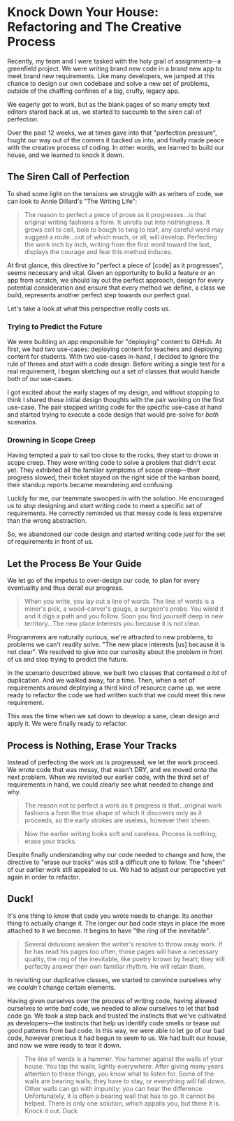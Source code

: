 # Knock Down Your House: Refactoring and The Creative Process

Recently, my team and I were tasked with the holy grail of assignments--a greenfield project. We were writing brand new code in a brand new app to meet brand new requirements. Like many developers, we jumped at this chance to design our own codebase and solve a new set of problems, outside of the chaffing confines of a big, crufty, legacy app.

We eagerly got to work, but as the blank pages of so many empty text editors stared back at us, we started to succumb to the siren call of perfection.

Over the past 12 weeks, we at times gave into that "perfection pressure", fought our way out of the corners it backed us into, and finally made peace with the creative process of coding. In other words, we learned to build our house, and we learned to knock it down.

## The Siren Call of Perfection

To shed some light on the tensions we struggle with as writers of code, we can look to Annie Dillard's "The Writing Life":

> The reason to perfect a piece of prose as it progresses...is that original writing fashions a form. It unrolls out into nothingness. It grows cell to cell, bole to bough to twig to leaf; any careful word may suggest a route...out of which much, or all, will develop. Perfecting the work inch by inch, writing from the first word toward the last, displays the courage and fear this method induces.

At first glance, this directive to "perfect a piece of [code] as it progresses", seems necessary and vital. Given an opportunity to build a feature or an app from scratch, we should lay out the perfect approach, design for every potential consideration and ensure that every method we define, a class we build, represents another perfect step towards our perfect goal.

Let's take a look at what this perspective really costs us.

### Trying to Predict the Future

We were building an app responsible for "deploying" content to GitHub. At first, we had two use-cases: deploying content for teachers and deploying content for students. With two use-cases in-hand, I decided to ignore the rule of threes and *start* with a code design. Before writing a single test for a real requirement, I began sketching out a set of classes that would handle both of our use-cases.

I got excited about the early stages of my design, and without stopping to think I shared these initial design thoughts with the pair working on the first use-case. The pair stopped writing code for the specific use-case at hand and started trying to execute a code design that would pre-solve for _both_ scenarios.

### Drowning in Scope Creep
Having tempted a pair to sail too close to the rocks, they start to drown in scope creep. They were writing code to solve a problem that didn't exist yet. They exhibited all the familiar symptoms of scope creep––their progress slowed, their ticket stayed on the right side of the kanban board, their standup reports became meandering and confusing.  

Luckily for me, our teammate swooped in with the solution. He encouraged us to *stop* designing and *start* writing code to meet a specific set of requirements. He correctly reminded us that messy code is less expensive than the wrong abstraction.

So, we abandoned our code design and started writing code *just* for the set of requirements in front of us.

## Let the Process Be Your Guide

We let go of the impetus to over-design our code, to plan for every eventuality and thus derail our progress.

> When you write, you lay out a line of words. The line of words is a miner's pick, a wood-carver's gouge, a surgeon's probe. You wield it and it digs a path and you follow. Soon you find yourself deep in new territory...The new place interests you because it is not clear.

Programmers are naturally curious, we're attracted to new problems, to problems we can't readily solve. "The new place interests [us] because it is not clear". We resolved to give into our curiosity about the problem in front of us and stop trying to predict the future.

In the scenario described above, we built two classes that contained *a lot* of duplication. And we walked away, for a time. Then, when a set of requirements around deploying a third kind of resource came up, we were ready to refactor the code we had written such that we could meet this new requirement.

This was the time when we sat down to develop a sane, clean design and apply it. We were finally ready to refactor.  

## Process is Nothing, Erase Your Tracks

Instead of perfecting the work *as* is progressed, we let the work proceed. We wrote code that was messy, that wasn't DRY, and we moved onto the next problem. When we revisited our earlier code, with the third set of requirements in hand, we could clearly see what needed to change and why.

> The reason not to perfect a work as it progress is that...original work fashions a form the true shape of which it discovers only as it proceeds, so the early strokes are useless, however their sheen.

> Now the earlier writing looks soft and careless. Process is nothing; erase your tracks.

Despite finally understanding why our code needed to change and how, the directive to "erase our tracks" was still a difficult one to follow. The "sheen" of our earlier work still appealed to us. We had to adjust our perspective yet again in order to refactor.

## Duck!

It's one thing to *know* that code you wrote needs to change. Its another thing to actually change it. The longer our bad code stays in place the more attached to it we become. It begins to have "the ring of the inevitable".

> Several delusions weaken the writer's resolve to throw away work. If he has read his pages too often, those pages will have a necessary quality, the ring of the inevitable, like poetry known by heart; they will perfectly answer their own familiar rhythm. He will retain them.

In revisiting our duplicative classes, we started to convince ourselves why we *couldn't* change certain elements.  

Having given ourselves over the process of writing code, having allowed ourselves to write *bad* code, we needed to allow ourselves to let that bad code go. We took a step back and trusted the instincts that we've cultivated as developers––the instincts that help us identify code smells or tease out good patterns from bad code. In this way, we were able to let go of our bad code, however precious it had begun to seem to us. We had built our house, and now we were ready to tear it down.

> The line of words is a hammer. You hammer against the walls of your house. You tap the walls, lightly everywhere. After giving many years attention to these things, you know what to listen for. Some of the walls are bearing walls; they have to stay, or everything will fall down. Other walls can go with impunity; you can hear the difference. Unfortunately, it is often a bearing wall that has to go. It cannot be helped. There is only one solution, which appalls you, but there it is. Knock it out. Duck
